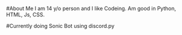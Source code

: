 #About Me
I am 14 y/o person and I like Codeing. Am good in Python, HTML, Js, CSS. 

#Currently
doing Sonic Bot using discord.py


